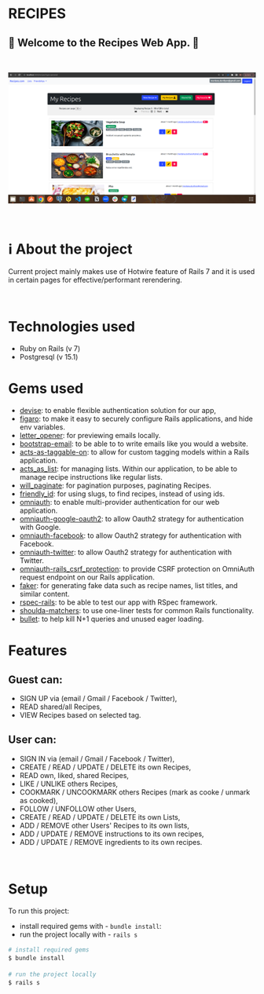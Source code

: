 # RECIPES

##  :spaghetti: Welcome to the Recipes Web App. :spaghetti:
<br/>


![Main page](/app/assets/images/recipes_main.png)

<br/>

# :information_source: About the project

Current project mainly makes use of Hotwire feature of Rails 7 and it is used in certain pages for effective/performant rerendering.

<br/>

# Technologies used

- Ruby on Rails (v 7)
- Postgresql (v 15.1)


# Gems used
- [devise](https://github.com/heartcombo/devise): to enable flexible authentication solution for our app,
- [figaro](https://github.com/laserlemon/figaro): to make it easy to securely configure Rails applications, and hide env variables.
- [letter_opener](https://github.com/ryanb/letter_opener): for previewing emails locally.
- [bootstrap-email](https://github.com/bootstrap-email/bootstrap-email): to be able to to write emails like you would a website.
- [acts-as-taggable-on](https://github.com/mbleigh/acts-as-taggable-on): to allow for custom tagging models within a Rails application.
- [acts_as_list](https://github.com/brendon/acts_as_list): for managing lists. Within our application, to be able to manage recipe instructions like regular lists. 
- [will_paginate](https://github.com/mislav/will_paginate): for pagination purposes, paginating Recipes.
- [friendly_id](https://github.com/norman/friendly_id): for using slugs, to find recipes, instead of using ids.
- [omniauth](https://github.com/omniauth/omniauth): to enable multi-provider authentication for our web application.
- [omniauth-google-oauth2](https://github.com/zquestz/omniauth-google-oauth2): to allow Oauth2 strategy for authentication with Google.
- [omniauth-facebook](https://github.com/simi/omniauth-facebook): to allow Oauth2 strategy for authentication with Facebook.
- [omniauth-twitter](https://github.com/arunagw/omniauth-twitter): to allow Oauth2 strategy for authentication with Twitter.
- [omniauth-rails_csrf_protection](https://github.com/cookpad/omniauth-rails_csrf_protection): to provide CSRF protection on OmniAuth request endpoint on our Rails application.
- [faker](https://github.com/faker-ruby/faker): for generating fake data such as recipe names, list titles, and similar content.
- [rspec-rails](https://github.com/rspec/rspec-rails): to be able to test our app with RSpec framework.
- [shoulda-matchers](https://github.com/thoughtbot/shoulda-matchers): to use one-liner tests for common Rails functionality.
- [bullet](https://github.com/flyerhzm/bullet): to help kill N+1 queries and unused eager loading.



# Features


## Guest can:
- SIGN UP via (email / Gmail / Facebook / Twitter),
- READ shared/all Recipes,
- VIEW Recipes based on selected tag.

## User can:
- SIGN IN via (email / Gmail / Facebook / Twitter),
- CREATE / READ / UPDATE / DELETE its own Recipes,
- READ own, liked, shared Recipes,
- LIKE / UNLIKE others Recipes,
- COOKMARK / UNCOOKMARK others Recipes (mark as cooke / unmark as cooked),
- FOLLOW / UNFOLLOW other Users,
- CREATE / READ / UPDATE / DELETE its own Lists,
- ADD / REMOVE other Users' Recipes to its own lists,
- ADD / UPDATE / REMOVE instructions to its own recipes,
- ADD / UPDATE / REMOVE ingredients to its own recipes.

<br/>

# Setup
To run this project: 
* install required gems with -   `bundle install`:
* run the project locally with - `rails s`

```bash
# install required gems
$ bundle install

# run the project locally
$ rails s
```